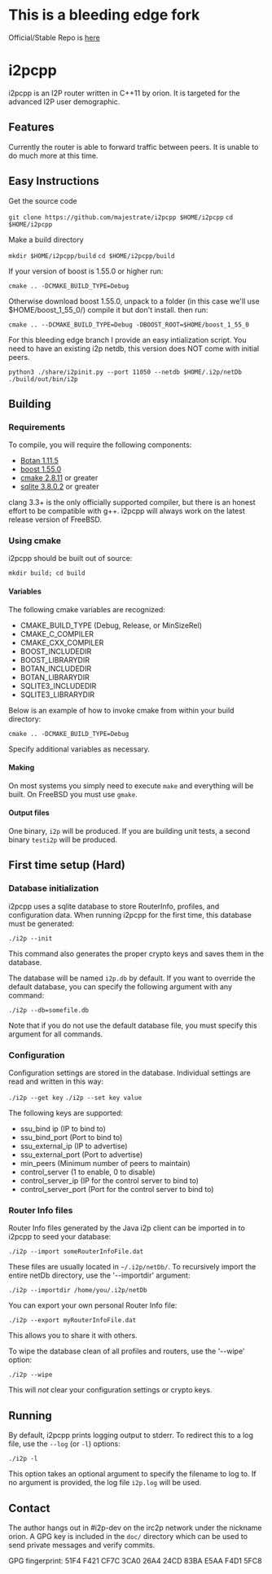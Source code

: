 # This is a bleeding edge fork

Official/Stable Repo is [here](https://github.com/i2pcpp/i2pcpp)

# i2pcpp

i2pcpp is an I2P router written in C++11 by orion. It is targeted for the advanced I2P user demographic.

## Features

Currently the router is able to forward traffic between peers. It is unable to do much more at this time.

## Easy Instructions

Get the source code

`git clone https://github.com/majestrate/i2pcpp $HOME/i2pcpp`
`cd $HOME/i2pcpp`

Make a build directory

`mkdir $HOME/i2pcpp/build`
`cd $HOME/i2pcpp/build`

If your version of boost is 1.55.0 or higher run:

`cmake .. -DCMAKE_BUILD_TYPE=Debug`

Otherwise download boost 1.55.0, unpack to a folder (in this case we'll use $HOME/boost_1_55_0/)
compile it but don't install. then run:

`cmake .. --DCMAKE_BUILD_TYPE=Debug -DBOOST_ROOT=$HOME/boost_1_55_0`

For this bleeding edge branch I provide an easy intialization script.
You need to have an existing i2p netdb, this version does NOT come with initial peers.

`python3 ./share/i2pinit.py --port 11050 --netdb $HOME/.i2p/netDb`
`./build/out/bin/i2p`

## Building

### Requirements

To compile, you will require the following components:

* [Botan 1.11.5][1]
* [boost 1.55.0][2]
* [cmake 2.8.11][3] or greater
* [sqlite 3.8.0.2][4] or greater

clang 3.3+ is the only officially supported compiler, but there is an honest effort to be compatible with g++. i2pcpp will always work on the latest release version of FreeBSD.

### Using cmake

i2pcpp should be built out of source:

`mkdir build; cd build`

#### Variables

The following cmake variables are recognized:

* CMAKE_BUILD_TYPE (Debug, Release, or MinSizeRel)
* CMAKE_C_COMPILER
* CMAKE_CXX_COMPILER
* BOOST_INCLUDEDIR
* BOOST_LIBRARYDIR
* BOTAN_INCLUDEDIR
* BOTAN_LIBRARYDIR
* SQLITE3_INCLUDEDIR
* SQLITE3_LIBRARYDIR

Below is an example of how to invoke cmake from within your build directory:

`cmake .. -DCMAKE_BUILD_TYPE=Debug`

Specify additional variables as necessary.

#### Making

On most systems you simply need to execute `make` and everything will be built. On FreeBSD you must use `gmake`.

#### Output files

One binary, `i2p` will be produced. If you are building unit tests, a second binary `testi2p` will be produced.

## First time setup (Hard)

### Database initialization

i2pcpp uses a sqlite database to store RouterInfo, profiles, and configuration data. When running i2pcpp for the first time, this database must be generated:

`./i2p --init`

This command also generates the proper crypto keys and saves them in the database.

The database will be named `i2p.db` by default. If you want to override the default database, you can specify the following argument with any command:

`./i2p --db=somefile.db`

Note that if you do not use the default database file, you must specify this argument for all commands.

### Configuration

Configuration settings are stored in the database. Individual settings are read and written in this way:

`./i2p --get key`
`./i2p --set key value`

The following keys are supported:

* ssu_bind ip (IP to bind to)
* ssu_bind_port (Port to bind to)
* ssu_external_ip (IP to advertise)
* ssu_external_port (Port to advertise)
* min_peers (Minimum number of peers to maintain)
* control_server (1 to enable, 0 to disable)
* control_server_ip (IP for the control server to bind to)
* control_server_port (Port for the control server to bind to)

### Router Info files

Router Info files generated by the Java i2p client can be imported in to i2pcpp to seed your database:

`./i2p --import someRouterInfoFile.dat`

These files are usually located in `~/.i2p/netDb/`. To recursively import the entire netDb directory, use the '--importdir' argument:

`./i2p --importdir /home/you/.i2p/netDb`

You can export your own personal Router Info file:

`./i2p --export myRouterInfoFile.dat`

This allows you to share it with others.

To wipe the database clean of all profiles and routers, use the '--wipe' option:

`./i2p --wipe`

This will *not* clear your configuration settings or crypto keys.

## Running

By default, i2pcpp prints logging output to stderr. To redirect this to a log file, use the `--log` (or `-l`) options:

`./i2p -l`

This option takes an optional argument to specify the filename to log to. If no argument is provided, the log file `i2p.log` will be used.

## Contact

The author hangs out in #i2p-dev on the irc2p network under the nickname orion. A GPG key is included in the `doc/` directory which can be used to send private messages and verify commits.

GPG fingerprint: 51F4 F421 CF7C 3CA0 26A4  24CD 83BA E5AA F4D1 5FC8

[1]: http://botan.randombit.net/download.html
[2]: http://www.boost.org/users/download/
[3]: http://www.cmake.org/cmake/resources/software.html
[4]: http://www.sqlite.org/download.html
